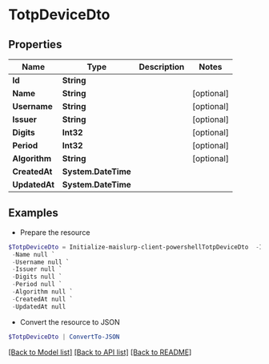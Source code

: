 # TotpDeviceDto
## Properties

Name | Type | Description | Notes
------------ | ------------- | ------------- | -------------
**Id** | **String** |  | 
**Name** | **String** |  | [optional] 
**Username** | **String** |  | [optional] 
**Issuer** | **String** |  | [optional] 
**Digits** | **Int32** |  | [optional] 
**Period** | **Int32** |  | [optional] 
**Algorithm** | **String** |  | [optional] 
**CreatedAt** | **System.DateTime** |  | 
**UpdatedAt** | **System.DateTime** |  | 

## Examples

- Prepare the resource
```powershell
$TotpDeviceDto = Initialize-maislurp-client-powershellTotpDeviceDto  -Id null `
 -Name null `
 -Username null `
 -Issuer null `
 -Digits null `
 -Period null `
 -Algorithm null `
 -CreatedAt null `
 -UpdatedAt null
```

- Convert the resource to JSON
```powershell
$TotpDeviceDto | ConvertTo-JSON
```

[[Back to Model list]](../README#documentation-for-models) [[Back to API list]](../README#documentation-for-api-endpoints) [[Back to README]](../README)

